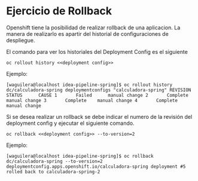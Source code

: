 
# Ejercicio de Rollback

Openshift tiene la posibilidad de realizar rollback de una aplicacion.  La manera de realizarlo es apartir 
del historial de configuraciones de despliegue.

El comando para ver los historiales del Deployment Config es el siguiente

``
oc rollout history <<deployment config>>
``

Ejemplo:

``
[waguilera@localhost idea-pipeline-spring]$ oc rollout history dc/calculadora-spring
deploymentconfigs "calculadora-spring"
REVISION	STATUS		CAUSE
1		Failed		manual change
2		Complete	manual change
3		Complete	manual change
4		Complete	manual change
``

Si se desea realizar un rollback se debe indicar el numero de la revisión del deployment config y ejecutar el siguiente comando.

``
oc rollback <<deployment config>> --to-version=2
``

Ejemplo:

``
[waguilera@localhost idea-pipeline-spring]$ oc rollback dc/calculadora-spring --to-version=2
deploymentconfig.apps.openshift.io/calculadora-spring deployment #5 rolled back to calculadora-spring-2
``
